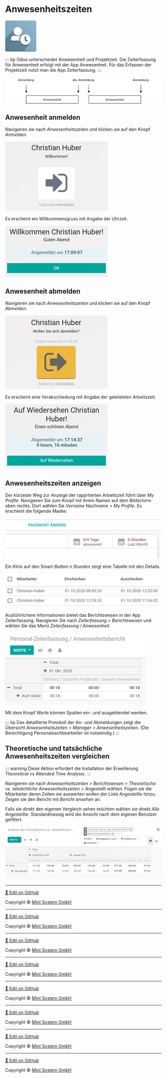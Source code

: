 # Anwesenheitszeiten
![](././././././././icons_odoo_hr_attendance.png)

::: tip
Odoo unterscheidet Anwesenheit und Projektzeit. Die Zeiterfassung für Anwesenheit erfolgt mit der App Anwesenheit. Für das Erfassen der Projektzeit nutzt man die App Zeiterfassung.
:::

![](././././././././anwesenheitszeiten-an--und-abmelden.png)

## Anwesenheit anmelden
Navigieren sie nach *Anwesenheitszeiten* und klicken sie auf den Knopf *Anmelden*.

![](././././././././anwesenheitszeiten-anmeldung.png)

Es erscheint ein Willkommensgruss mit Angabe der Uhrzeit.

![](././././././././anwesenheitszeiten-bestatigung-anmeldung.png)

## Anwesenheit abmelden
Navigieren sie nach *Anwesenheitszeiten* und klicken sie auf den Knopf *Abmelden*.

![](././././././././anwesenheitszeiten-abmeldung.png)

Es erscheint eine Verabschiedung mit Angabe der geleisteten Arbeitszeit.

![](././././././././anwesenheitszeiten-bestatigung-abmeldung.png)

## Anwesenheitszeiten anzeigen
Der kürzeste Weg zur Anzeige der rapprtierten Arbeitszeit führt über *My Profile*.
Navigieren Sie zum Knopf mit ihrem Namen auf dem Bildschirm oben rechts.
Dort wählen Sie *Vorname Nachname > My Profile*. Es erscheint die folgende Maske:

![](././././././././anwesenheitszeiten-zeitrapport.png)

Ein Klick auf den Smart-Button *n Stunden* zeigt eine Tabelle mit den Details.

![](././././././././anwesenheitszeiten-zeitrapport-detail.png)

Ausführlichere Informationen bietet das Berichtswesen in der App Zeiterfassung.
Navigieren Sie nach *Zeiterfassung > Berichtswesen* und wählen Sie das Menü *Zeiterfassung / Anwesenheit*.

![](././././././././zeiterfassung-anwesenheitsbericht.png)

Mit dem Knopf *Werte* können Spalten ein- und ausgeblendet werden.

::: tip
Das detaillierte Protokoll der An- und Abmeldungen zeigt die Übersicht *Anwesenheitszeiten > Manager > Anwesenheitszeiten*. (Die Berechtigung Personalsachbearbeiter ist notwendig.)
:::

## Theoretische und tatsächliche Anwesenheitszeiten vergleichen

::: warning
Diese Aktion erfordert die Installation der Erweiterung *Theoretical vs Attended Time Analysis*.
:::

Navigieren sie nach *Anwesenheitszeiten > Berichtswesen > Theoretische vs. tatsächliche Anwesenheitszeiten > Angestellt wählen*. Fügen sie die Mitarbeiter deren Zeiten sie auswerten wollen der Liste *Angestellte* hinzu. Zeigen sie den Bericht mit *Bericht ansehen* an.

Falls sie direkt den eigenen Vergleich sehen möchten wählen sie direkt *Alle Angestellte*. Standardmässig wird die Ansicht nach dem eigenen Benutzer gefiltert.

![](././././././././odoo-anwesenheitszeiten-vergleich.png)

<hr>

[📝 Edit on GitHub](///////https://github.com/mint-system/odoo-handbuch/blob/master/anwesenheitszeiten.html.html.html.html.html.html.html)

<footer>Copyright © <a href="https://www.mint-system.ch/">Mint System GmbH</a></footer>

<hr>

[📝 Edit on GitHub](//////https://github.com/mint-system/odoo-handbuch/blob/master/anwesenheitszeiten.html.html.html.html.html.html)

<footer>Copyright © <a href="https://www.mint-system.ch/">Mint System GmbH</a></footer>

<hr>

[📝 Edit on GitHub](/////https://github.com/mint-system/odoo-handbuch/blob/master/anwesenheitszeiten.html.html.html.html.html)

<footer>Copyright © <a href="https://www.mint-system.ch/">Mint System GmbH</a></footer>

<hr>

[📝 Edit on GitHub](////https://github.com/mint-system/odoo-handbuch/blob/master/anwesenheitszeiten.html.html.html.html)

<footer>Copyright © <a href="https://www.mint-system.ch/">Mint System GmbH</a></footer>

<hr>

[📝 Edit on GitHub](///https://github.com/mint-system/odoo-handbuch/blob/master/anwesenheitszeiten.html.html.html)

<footer>Copyright © <a href="https://www.mint-system.ch/">Mint System GmbH</a></footer>

<hr>

[📝 Edit on GitHub](//https://github.com/mint-system/odoo-handbuch/blob/master/anwesenheitszeiten.html.html)

<footer>Copyright © <a href="https://www.mint-system.ch/">Mint System GmbH</a></footer>

<hr>

[📝 Edit on GitHub](/https://github.com/mint-system/odoo-handbuch/blob/master/anwesenheitszeiten.html)

<footer>Copyright © <a href="https://www.mint-system.ch/">Mint System GmbH</a></footer>

<hr>

[📝 Edit on GitHub](https://github.com/Mint-System/Odoo-Handbuch/blob/master/anwesenheitszeiten.md)

<footer>Copyright © <a href="https://www.mint-system.ch/">Mint System GmbH</a></footer>